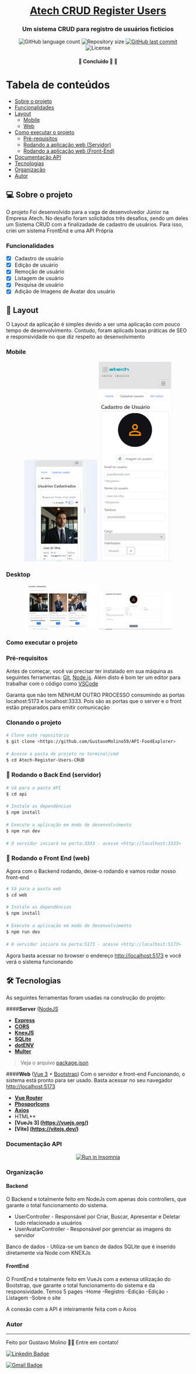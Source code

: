 <h1 align="center">
      <a href="#" alt="Sestema CRUD Atech Tech">Atech CRUD Register Users</a>
</h1>
<h3 align="center">
    Um sistema CRUD para registro de usuários ficticios
</h3>
<p align="center">
  <img alt="GitHub language count" src="https://img.shields.io/github/languages/count/GustavoMolino59/Atech-Register-Users-CRUD?color=%2304D361">

  <img alt="Repository size" src="https://img.shields.io/github/repo-size/GustavoMolino59/Atech-Register-Users-CRUD">
  
  <a href="https://github.com/GustavoMolino59/API-FoodExplorer/commits/master">
    <img alt="GitHub last commit" src="https://img.shields.io/github/last-commit/GustavoMolino59/Atech-Register-Users-CRUD">
  </a>
    
   <img alt="License" src="https://img.shields.io/badge/license-MIT-brightgreen">
   
   
 <h4 align="center">
	🚧   Concluído 🚀 🚧
</h4>

Tabela de conteúdos
=================
<!--ts-->

* [Sobre o projeto](#sobre-o-projeto)
* [Funcionalidades](#Features)
* [Layout](#-layout)
     * [Mobile](#mobile)
     * [Web](#web)
* [Como executar o projeto](#Como-executar-o-projeto)
     * [Pré-requisitos](#pré-requisitos)
     * [Rodando a aplicação web (Servidor)](#user-content---rodando-o-back-end-servidor)
     * [Rodando a aplicação web (Front-End)](#user-content---rodando-o-front-end-servidor)
* [Documentação API](#-documentação-api)
* [Tecnologias](#-tecnologias)
* [Organização](#-organização)
* [Autor](#-autor)
<!--te-->

## 💻 Sobre o projeto
O projeto Foi desenvolvido para a vaga de desenvolvedor Júnior na Empresa Atech. No desafio foram solicitados três desafios, sendo um deles um Sistema CRUD com a finalizadade de cadastro de usuários. Para isso, criei um sistema FrontEnd e uma API Própria


### Funcionalidades
- [x] Cadastro de usuário
- [x] Edição de usuário
- [x] Remoção de usuário
- [x] Listagem de usuário
- [x] Pesquisa de usuário
- [x] Adição de Imagens de Avatar dos usuário

## 🎨 Layout

O Layout da aplicação é simples devido a ser uma aplicação com pouco tempo de desenvolvimento. Contudo, foram aplicads boas práticas de SEO e responsividade no que diz respeito ao desenvolvimento

### Mobile
<p align="center">
  <img alt="Atech crud web mobile" title="#Atech crud web mobile" src="assets/Listing-Resposive.png" width="200px">

  <img alt="Atech crud web mobile" title="#Atech crud web mobile" src="assets/Mobile-Registro.png" width="200px">
</p>

### Desktop
<p align="center">
  <img alt="Atech crud web Desktop" title="#Atech crud web Desktop" src="assets/Desktop-image-1.png" width="200px">

  <img alt="Atech crud web Desktop" title="#Atech crud web Desktop" src="assets/Cadastro-Desktop-2.png" width="200px">
</p>


### Como executar o projeto
### Pré-requisitos
Antes de começar, você vai precisar ter instalado em sua máquina as seguintes ferramentas:
[Git](https://git-scm.com), [Node.js](https://nodejs.org/en/). 
Além disto é bom ter um editor para trabalhar com o código como [VSCode](https://code.visualstudio.com/)

Garanta que não tem NENHUM OUTRO PROCESSO consumindo as portas locahost:5173 e localhost:3333. Pois são as portas que o server e o front estão preparados para emitir comunicação

### Clonando o projeto
```bash
# Clone este repositório
$ git clone <https://github.com/GustavoMolino59/API-FoodExplorer>

# Acesse a pasta do projeto no terminal/cmd
$ cd Atech-Register-Users-CRUD
```


### 🎲 Rodando o Back End (servidor)
```bash
# Vá para a pasta API
$ cd api

# Instale as dependências
$ npm install

# Execute a aplicação em modo de desenvolvimento
$ npm run dev

# O servidor inciará na porta:3333 - acesse <http://localhost:3333>
````

### 🎲 Rodando o Front End (web)
Agora com o Backend rodando, deixe-o rodando e vamos rodar nosso front-end

```bash
# Vá para a pasta web
$ cd web

# Instale as dependências
$ npm install

# Execute a aplicação em modo de desenvolvimento
$ npm run dev

# O servidor inciará na porta:5173 - acesse <http://localhost:5173>
````

Agora basta acessar no browser o endereço <http://localhost:5173> e você verá o sistema funcionando
## 🛠 Tecnologias

As seguintes ferramentas foram usadas na construção do projeto:

####**Server**  ([NodeJS](https://nodejs.org/en/) 

-   **[Express](https://expressjs.com/)**
-   **[CORS](https://expressjs.com/en/resources/middleware/cors.html)**
-   **[KnexJS](http://knexjs.org/)**
-   **[SQLite](https://github.com/mapbox/node-sqlite3)**
-   **[dotENV](https://github.com/motdotla/dotenv)**
-   **[Multer](https://github.com/expressjs/multer)**
> Veja o arquivo  [package.json](https://github.com/GustavoMolino59/Atech-Register-Users-CRUD/blob/main/package.json)


####**Web**  ([Vue 3](https://vuejs.org/)  +  [Bootstrap](https://getbootstrap.com/))
Com o servidor e front-end Funcionando, o sistema está pronto para ser usado. Basta acessar no seu navegador <http://localhost:5173>
-   **[Vue Router](https://router.vuejs.org/)**
-   **[PhosporIcons](https://phosphoricons.com/)**
-   **[Axios](https://github.com/axios/axios)**
-   HTML**
-   **[VueJs 3] (https://vuejs.org/)**
-   **[Vite] (https://vitejs.dev/)**

### Documentação API
<p align="center">
  <a href="assets/Insomnia-Atech" target="_blank"><img src="https://insomnia.rest/images/run.svg" alt="Run in Insomnia"></a>
</p>

### Organização

#### **Backend**
O Backend e totalmente feito em NodeJs com apenas dois controllers, que garante o total funcionamento do sistema.
- UserController - Responsável por Criar, Buscar, Apresentar e Deletar tudo relacionado a usuários
- UserAvatarController - Responsável por gerenciar as imagens do servidor

Banco de dados - Utiliza-se um banco de dados SQLite que é inserido diretamente via Node com KNEXJs

#### **FrontEnd**
O FrontEnd e totalmente feito em VueJs com a extensa utilização do Bootstrap, que garante o total funcionamento do sistema e da responsividade.
Temos 5 pages
-Home
-Registro
-Edição
-Edição
-Listagem
-Sobre o site

A conexão com a API é inteiramente feita com o Axios
### Autor
---
Feito por Gustavo Molino 👋🏽 Entre em contato!

[![Linkedin Badge](https://img.shields.io/badge/-GustavoMolino-blue?style=flat-square&logo=Linkedin&logoColor=white&link=https://www.linkedin.com/in/gustavo-molino/)](https://www.linkedin.com/in/gustavo-molino/)

[![Gmail Badge](https://img.shields.io/badge/-g247144@dac.unicamp.br-c14438?style=flat-square&logo=Gmail&logoColor=white&link=mailto:g247144@dac.unicamp.br)](mailto:g247144@dac.unicamp.br)




